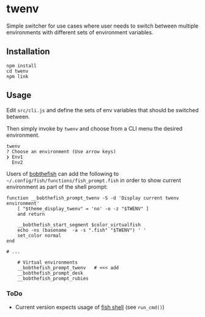 # twenv

Simple switcher for use cases where user needs to switch between multiple environments with different sets of environment variables.

## Installation

```
npm install
cd twenv
npm link
```

## Usage

Edit `src/cli.js` and define the sets of env variables that should be switched between.

Then simply invoke by `twenv` and choose from a CLI menu the desired environment.

```
twenv
? Choose an environment (Use arrow keys)
❯ Env1
  Env2
```

Users of [bobthefish](https://github.com/oh-my-fish/theme-bobthefish) can add the following to `~/.config/fish/functions/fish_prompt.fish` in order to show current environment as part of the shell prompt:

```
function __bobthefish_prompt_twenv -S -d 'Display current twenv environment'
    [ "$theme_display_twenv" = 'no' -o -z "$TWENV" ]
    and return

    __bobthefish_start_segment $color_virtualfish
    echo -ns (basename  -a -s ".fish" "$TWENV") ' '
    set_color normal
end

# ...

    # Virtual environments
    __bobthefish_prompt_twenv   # <<< add
    __bobthefish_prompt_desk
    __bobthefish_prompt_rubies

```


### ToDo

* Current version expects usage of [fish shell](https://fishshell.com) (see `run_cmd()`)
